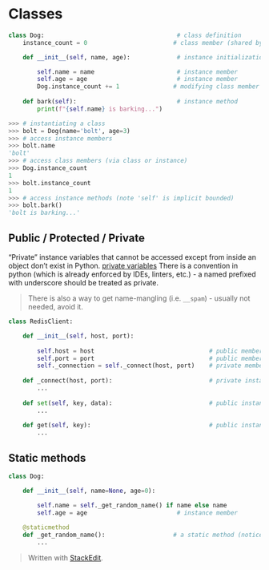# Classes
```python
class Dog:                                     # class definition
    instance_count = 0                        # class member (shared by all instances)

    def __init__(self, name, age):             # instance initialization method (not a constructor)

        self.name = name                       # instance member
        self.age = age                         # instance member
        Dog.instance_count += 1               # modifying class member
    
    def bark(self):                            # instance method
        print(f"{self.name} is barking...")
```
```python
>>> # instantiating a class
>>> bolt = Dog(name='bolt', age=3)
>>> # access instance members
>>> bolt.name
'bolt'
>>> # access class members (via class or instance)
>>> Dog.instance_count
1
>>> bolt.instance_count
1
>>> # access instance methods (note 'self' is implicit bounded)
>>> bolt.bark()
'bolt is barking...'
```
## Public / Protected / Private
“Private” instance variables that cannot be accessed except from inside an object don’t exist in Python.
[private variables](https://docs.python.org/3/tutorial/classes.html#private-variables)
There is a convention in python (which is already enforced by IDEs, linters, etc.) - a named prefixed with underscore should be treated as private.

> There is also a way to get name-mangling (i.e. ```__spam```) - usually not needed, avoid it.

```python
class RedisClient:

    def __init__(self, host, port):
    
        self.host = host                                # public member
        self.port = port                                # public member
        self._connection = self._connect(host, port)    # private member
    
    def _connect(host, port):                           # private instance method
        ...
    
    def set(self, key, data):                           # public instance method
        ...
    
    def get(self, key):                                 # public instance method
        ...
```
## Static methods
```python
class Dog:

    def __init__(self, name=None, age=0):

        self.name = self._get_random_name() if name else name
        self.age = age                         # instance member
    
    @staticmethod
    def _get_random_name():                   # a static method (notice 'self' is missing)
        ...
```
> Written with [StackEdit](https://stackedit.io/).
<!--stackedit_data:
eyJoaXN0b3J5IjpbLTMwNzE1NjQ3MCwzMzA2MTU2MjksLTEzOT
M3MzE5MSwtNzQ5OTUxNTEzLC0xNTY2MjE4ODUzLDcxNjQ0MzE3
M119
-->
